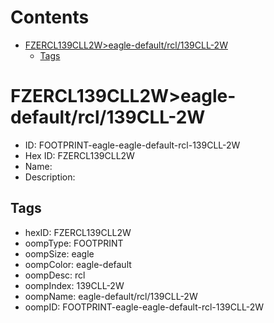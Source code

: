



Contents
========

* [FZERCL139CLL2W>eagle-default/rcl/139CLL-2W](#fzercl139cll2weagle-defaultrcl139cll-2w)
	* [Tags](#tags)

# FZERCL139CLL2W>eagle-default/rcl/139CLL-2W

- ID: FOOTPRINT-eagle-eagle-default-rcl-139CLL-2W
- Hex ID: FZERCL139CLL2W
- Name: 
- Description: 

## Tags

- hexID: FZERCL139CLL2W
- oompType: FOOTPRINT
- oompSize: eagle
- oompColor: eagle-default
- oompDesc: rcl
- oompIndex: 139CLL-2W
- oompName: eagle-default/rcl/139CLL-2W
- oompID: FOOTPRINT-eagle-eagle-default-rcl-139CLL-2W
